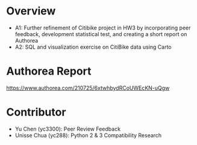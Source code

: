 # Overview
- A1: Further refinement of Citibike project in HW3 by incorporating peer feedback, development statistical test, and creating a short report on Authorea
- A2: SQL and visualization exercise on CitiBike data using Carto 

# Authorea Report
https://www.authorea.com/210725/6xtwhbydRCoUWEcKN-uQgw

# Contributor
- Yu Chen (yc3300): Peer Review Feedback
- Unisse Chua (yc288): Python 2 & 3 Compatibility Research
